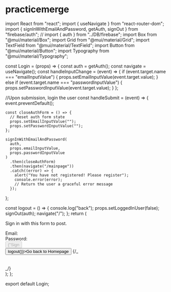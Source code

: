 # practicemerge

import React from "react";
import { useNavigate } from "react-router-dom";
import { signInWithEmailAndPassword, getAuth, signOut } from "firebase/auth";
// import { auth } from "../DB/firebase";
import Box from "@mui/material/Box";
import Grid from "@mui/material/Grid";
import TextField from "@mui/material/TextField";
import Button from "@mui/material/Button";
import Typography from "@mui/material/Typography";

const Login = (props) => {
const auth = getAuth();
const navigate = useNavigate();
const handleInputChange = (event) => {
if (event.target.name === "emailInputValue") {
props.setEmailInputValue(event.target.value);
} else if (event.target.name === "passwordInputValue") {
props.setPasswordInputValue(event.target.value);
}
};

//Upon submission, login the user
const handleSubmit = (event) => {
event.preventDefault();

    const closeAuthForm = () => {
      // Reset auth form state
      props.setEmailInputValue("");
      props.setPasswordInputValue("");
    };

    signInWithEmailAndPassword(
      auth,
      props.emailInputValue,
      props.passwordInputValue
    )
      .then(closeAuthForm)
      .then(navigate("/mainpage"))
      .catch((error) => {
        alert("You have not registered! Please register");
        console.error(error);
        // Return the user a graceful error message
      });

};

const logout = () => {
console.log("back");
props.setLoggedInUser(false);
signOut(auth);
navigate("/");
};
return (
<div>
<Typography>
<p>Sign in with this form to post.</p>
<Box component="form" onSubmit={handleSubmit} sx={{ mt: 3 }}>
<Grid container spacing={2}>
<Grid item xs={12}>
<span>Email: </span>
<TextField
type="email"
name="emailInputValue"
value={props.emailInputValue}
onChange={handleInputChange}
autoFocus
sx={{ input: { color: "white" } }}
/>
</Grid>
<br />
<Grid item xs={12}>
<span>Password: </span>
<TextField
type="password"
name="passwordInputValue"
value={props.passwordInputValue}
onChange={handleInputChange}
autoFocus
sx={{ input: { color: "white" } }}
/>
</Grid>
</Grid>
<br />
<input
type="submit"
value={"Sign In"}
// Disable form submission if email or password are empty
disabled={!props.emailInputValue || !props.passwordInputValue}
/>
<br />
</Box>
<Button onClick={() => logout()}>Go back to Homepage</Button>
{/_ <footer>
<br />
<br />
</footer> _/}
</Typography>
</div>
);
};

export default Login;

